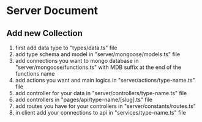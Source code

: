 # Server Document

## Add new Collection

1) first add data type to "types/data.ts" file
2) add type schema and model in "server/mongoose/models.ts" file
3) add connections you want to mongo database in "server/mongoose/functions.ts" with MDB suffix at the end of the functions name
4) add actions you want and main logics in "server/actions/type-name.ts" file
5) add controller for your data in "server/controllers/type-name.ts" file
6) add controllers in "pages/api/type-name/[slug].ts" file
7) add routes you have for your controllers in "server/constants/routes.ts"
8) in client add your connections to api in "services/type-name.ts" file

